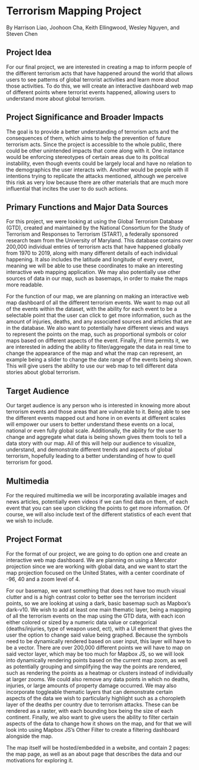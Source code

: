 # Terrorism Mapping Project

By Harrison Liao, Joohoon Cha, Keith Ellingwood, Wesley Nguyen, and Steven Chen

## Project Idea

For our final project, we are interested in creating a map to inform people of the different terrorism acts that have happened around the world that allows users to see patterns of global terrorist activities and learn more about those activities.  To do this, we will create an interactive dashboard web map of different points where terrorist events happened, allowing users to understand more about global terrorism.

## Project Significance and Broader Impacts

The goal is to provide a better understanding of terrorism acts and the consequences of them, which aims to help the prevention of future terrorism acts.  Since the project is accessible to the whole public, there could be other unintended impacts that come along with it.  One instance would be enforcing stereotypes of certain areas due to its political instability, even though events could be largely local and have no relation to the demographics the user interacts with.  Another would be people with ill intentions trying to replicate the attacks mentioned, although we perceive this risk as very low because there are other materials that are much more influential that incites the user to do such actions.

## Primary Functions and Major Data Sources

For this project, we were looking at using the Global Terrorism Database (GTD), created and maintained by the National Consortium for the Study of Terrorism and Responses to Terrorism (START), a federally sponsored research team from the University of Maryland. This database contains over 200,000 individual entries of terrorism acts that have happened globally from 1970 to 2019, along with many different details of each individual happening. It also includes the latitude and longitude of every event, meaning we will be able to use these coordinates to make an interesting interactive web mapping application. We may also potentially use other sources of data in our map, such as basemaps, in order to make the maps more readable.

For the function of our map, we are planning on making an interactive web map dashboard of all the different terrorism events. We want to map out all of the events within the dataset, with the ability for each event to be a selectable point that the user can click to get more information, such as the amount of injuries, deaths, and any associated sources and articles that are in the database. We also want to potentially have different views and ways to represent the points on the map, such as proportional symbols or color maps based on different aspects of the event. Finally, if time permits it, we are interested in adding the ability to filter/aggregate the data in real time to change the appearance of the map and what the map can represent, an example being a slider to change the date range of the events being shown. This will give users the ability to use our web map to tell different data stories about global terrorism.

## Target Audience

Our target audience is any person who is interested in knowing more about terrorism events and those areas that are vulnerable to it. Being able to see the different events mapped out and hone in on events at different scales will empower our users to better understand these events on a local, national or even fully global scale. Additionally, the ability for the user to change and aggregate what data is being shown gives them tools to tell a data story with our map. All of this will help our audience to visualize, understand, and demonstrate different trends and aspects of global terrorism, hopefully leading to a better understanding of how to quell terrorism for good.

## Multimedia

For the required multimedia we will be incorporating available images and news articles,  potentially even videos if we can find data on them, of each event that you can see upon clicking the points to get more information. Of course, we will also include text of the different statistics of each event that we wish to include.

## Project Format

For the format of our project, we are going to do option one and create an interactive web map dashboard. We are planning on using a Mercator projection since we are working with global data, and we want to start the map projection focused on the United States, with a center coordinate of -96, 40 and a zoom level of 4.

For our basemap, we want something that does not have too much visual clutter and is a high contrast color to better see the terrorism incident points, so we are looking at using a dark, basic basemap such as Mapbox’s dark-v10. We wish to add at least one main thematic layer, being a mapping of all the terrorism events on the map using the GTD data, with each icon either colored or sized by a numeric data value or categorical (deaths/injuries, type of weapon used, ect), with a UI element that gives the user the option to change said value being graphed. Because the symbols need to be dynamically rendered based on user input, this layer will have to be a vector. There are over 200,000 different points we will have to map on said vector layer, which may be too much for Mapbox JS, so we will look into dynamically rendering points based on the current map zoom, as well as potentially grouping and simplifying the way the points are rendered, such as rendering the points as a heatmap or clusters instead of individually at larger zooms. We could also remove any data points in which no deaths, injuries, or large amounts of property damage occurred. We may also incorporate toggleable thematic layers that can demonstrate certain aspects of the data we wish to particularly highlight such as a choropleth layer of the deaths per country due to terrorism attacks. These can be rendered as a raster, with each bounding box being the size of each continent. Finally, we also want to give users the ability to filter certain aspects of the data to change how it shows on the map, and for that we will look into using Mapbox JS’s Other Filter to create a filtering dashboard alongside the map.

The map itself will be hosted/embedded in a website, and contain 2 pages: the map page, as well as an about page that describes the data and our motivations for exploring it.